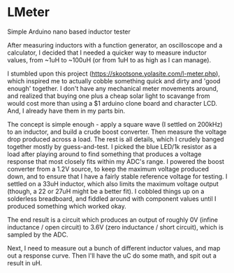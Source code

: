 # LMeter
Simple Arduino nano based inductor tester

After measuring inductors with a function generator, an oscilloscope and a calculator, I decided that I needed a quicker way to measure inductor values, from ~1uH to ~100uH (or from 1uH to as high as I can manage).

I stumbled upon this project (https://skootsone.yolasite.com/l-meter.php), which inspired me to actually cobble something quick and dirty and 'good enough' together. I don't have any mechanical meter movements around, and realized that buying one plus a cheap solar light to scavange from would cost more than using a $1 arduino clone board and character LCD. And, I already have them in my parts bin.

The concept is simple enough - apply a square wave (I settled on 200kHz) to an inductor, and build a crude boost converter. Then measure the voltage drop produced across a load. The rest is all details, which I crudely banged together mostly by guess-and-test. I picked the blue LED/1k resistor as a load after playing around to find something that produces a voltage response that most closely fits within my ADC's range. I powered the boost converter from a 1.2V source, to keep the maximum voltage produced down, and to ensure that I have a fairly stable reference voltage for testing. I settled on a 33uH inductor, which also limits the maximum voltage output (though, a 22 or 27uH might be a better fit). I cobbled things up on a solderless breadboard, and fiddled around with component values until I produced something which worked okay.

The end result is a circuit which produces an output of roughly 0V (infine inductance / open circuit) to 3.6V (zero inductance / short circuit), which is sampled by the ADC. 

Next, I need to measure out a bunch of different inductor values, and map out a response curve. Then I'll have the uC do some math, and spit out a result in uH.
